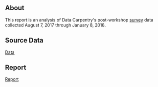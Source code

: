 ## About
This report is an analysis of Data Carpentry's post-workshop [survey](https://github.com/carpentries/assessment/blob/master/data-carpentry/postworkshop/2018/January/survey.pdf) data collected August 7, 2017 through January 8, 2018.

## Source Data
[Data](https://raw.githubusercontent.com/carpentries/assessment/master/data-carpentry/postworkshop/2018/January/data_180108.csv)


## Report
[Report](https://carpentries.github.io/assessment/data-carpentry/postworkshop/2018/January/report.html)
